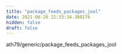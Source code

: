 ```yaml
---
title: "package_feeds_packages_jool"
date: 2021-06-20 22:33:34.388176
hidden: false
draft: false
---
```


ath79/generic/package_feeds_packages_jool

